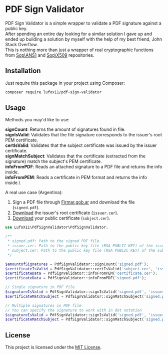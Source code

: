 # PDF Sign Validator

PDF Sign Validator is a simple wrapper to validate a PDF signature against a public key.\
After spending an entire day looking for a similar solution I gave up and ended up building a solution by myself with the help of my best friend, John Stack Overflow.\
This is nothing more than just a wrapper of real cryptographic functions from [Sop\ANS1](https://github.com/sop/asn1) and [Sop\X509](https://github.com/sop/x509) repositories.

## Installation

Just require this package in your project using Composer:

```bash
composer require lufox11/pdf-sign-validator
```

## Usage

Methods you may'd like to use:

**signCount**: Returns the amount of signatures found in file.\
**signIsValid**: Validates that the file signature corresponds to the issuer's root PEM certificate.\
**certIsValid**: Validates that the subject certificate was issued by the issuer certificate.\
**signMatchSubject**: Validates that the certificate (extracted from the signature) match the subject's PEM certificate.\
**infoFromPDF**: Reads an attached signature to a PDF file and returns the info inside.\
**infoFromPEM**: Reads a certificate in PEM format and returns the info inside.\

A real use case (Argentina):

1. Sign a PDF file through [Firmar.gob.ar](https://firmar.gob.ar/firmador/#/) and download the file (`signed.pdf`).
2. [Download](https://www.acraiz.gob.ar/Content/Archivos/certificados/licenciados_acraiz2016/01.crt) the issuer's root certificate (`issuer.cer`).
3. [Download](https://firmar.gob.ar/RA/system/home#/certificados) your public certificate (`subject.cer`).

```php
use LufoX11\PdfSignValidator\PdfSignValidator;

/**
 * signed.pdf: Path to the signed PDF file.
 * issuer.cer: Path to the public key file (RSA PUBLIC KEY) of the issuer.
 * subject.cer: Path to the public key file (RSA PUBLIC KEY) of the subject.
 */

$amountOfSignatures = PdfSignValidator::signCount('signed.pdf');
$certificateIsValid = PdfSignValidator::certIsValid('subject.cer', 'issuer.cer');
$certificateData = PdfSignValidator::infoFromPEM('certificate.cer');
$certificateData = PdfSignValidator::infoFromPDF('signed.pdf');

// Single signature in PDF file
$signatureIsValid = PdfSignValidator::signIsValid('signed.pdf', 'issuer.cer');
$certificateMatchSubject = PdfSignValidator::signMatchSubject('signed.pdf', 'subject.cer');

// Multiple signatures in PDF file
// You can specify the signature to work with in dot notation
$signatureIsValid = PdfSignValidator::signIsValid('signed.pdf', 'issuer.cer', [ 'subject.common_name' => 'Lionel Messi' ]);
$certificateMatchSubject = PdfSignValidator::signMatchSubject('signed.pdf', 'subject.cer', [ 'issuer.common_name' => 'Magnus Carlsen' ]);
```

## License
This project is licensed under the [MIT License](https://choosealicense.com/licenses/mit/).
